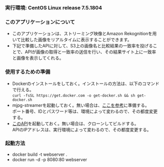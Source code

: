 ### 実行環境: CentOS Linux release 7.5.1804

### このアプリケーションについて
- このアプリケーションは、ストリーミング映像とAmazon Rekognitionを用いて比較した画像をリアルタイムに表示することができます。
- 下記で準備したAPIに対して、S3上の画像名と比較結果の一致率を投げることで、APIが画像の取得と一致率の送信を行い、その結果サイト上に一致率と画像を表示してくれる。

### 使用するための準備
- Dockerのインストールをしておく。インストールの方法は、以下のコマンドで行える。   
`curl -fsSL https://get.docker.com -o get-docker.sh && sh get-docker.sh`
- mjpg-streamerを起動しておく。無い場合は、[ここを参考](https://qiita.com/MuAuan/items/b3abd4cff2f39aa1f2d0)に準備する。   
ポート番号、IDとパスワード等は、環境によって変わるので、その都度変更する。
- [このAPI](https://github.com/satotune/faceAPI)を起動しておく。無い場合は、クローンしてビルドする。   
APIのIPアドレスは、実行環境によって変わるので、その都度変更する。

### 起動方法
- docker build -t webserver .
- docker run -d -p 8080:80 webserver